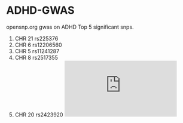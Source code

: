 # ADHD-GWAS
opensnp.org gwas on ADHD
Top 5 significant snps.
  1. CHR 21 rs225376
  2. CHR 6  rs12206560
  3. CHR 5  rs11241287
  4. CHR 8  rs2517355
  5. CHR 20 rs2423920
![alt Text](https://github.com/burdettadam/ADHD-GWAS/raw/master/manhattanTop57.pdf)
